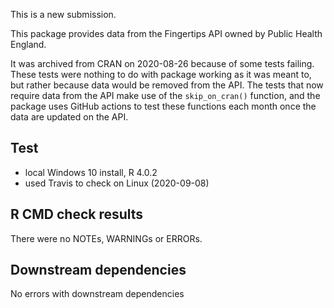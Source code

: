 This is a new submission.

This package provides data from the Fingertips API owned by Public Health England.

It was archived from CRAN on 2020-08-26 because of some tests failing. These tests were nothing to do with package working as it was meant to, but rather because data would be removed from the API. The tests that now require data from the API make use of the `skip_on_cran()` function, and the package uses GitHub actions to test these functions each month once the data are updated on the API.

## Test 

* local Windows 10 install, R 4.0.2
* used Travis to check on Linux (2020-09-08)

## R CMD check results

There were no NOTEs, WARNINGs or ERRORs.

## Downstream dependencies

No errors with downstream dependencies
